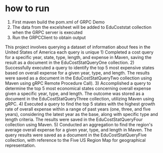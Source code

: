 # how to run
1) First maven build the pom.xml of GRPC Demo
2) The data from the excelsheet will be added to EduCoststat collection when the GRPC server is executed
3) Run the GRPCClient to obtain output


This project involves querying a dataset of information about fees in the United States of America each query is unique
    1) Completed a cost query for a specific year, state, type, length, and expense in Maven, saving the result as a document in the EduCostStatQueryOne collection.
    2) Successfully executed a query to identify the top 5 most expensive states based on overall expense for a given year, type, and length. The results were saved as a document in the EduCostStatQueryTwo collection using Maven using gRPC Remote Procedure Call).
    3) Accomplished a query to determine the top 5 most economical states concerning overall expense given a specific year, type, and length. The outcome was stored as a document in the EduCostStatQueryThree collection, utilizing Maven using gRPC.
    4) Executed a query to find the top 5 states with the highest growth rate of overall expense within a range of past years (one, three, and five years), considering the latest year as the base, along with specific type and length criteria. The results were saved in the EduCostStatQueryFour collection using Maven.
    5) Conducted an aggregation to find the region's average overall expense for a given year, type, and length in Maven. The query results were saved as a document in the EduCostStatQueryFive collection, with reference to the Five US Region Map for geographical representation.
